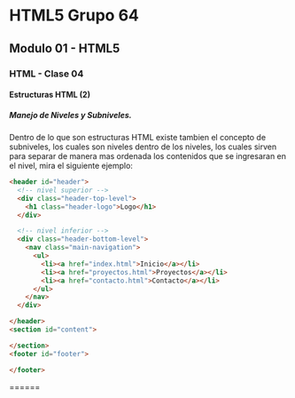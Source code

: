 # HTML5 Grupo 64

## Modulo 01 - HTML5

### HTML - Clase 04

#### Estructuras HTML (2)

##### Manejo de Niveles y Subniveles.

Dentro de lo que son estructuras HTML existe tambien el concepto de subniveles, los cuales son niveles dentro de los niveles, los cuales sirven para separar de manera mas ordenada los contenidos que se ingresaran en el nivel, mira el siguiente ejemplo:

```html
<header id="header">
  <!-- nivel superior -->
  <div class="header-top-level">
    <h1 class="header-logo">Logo</h1>
  </div>

  <!-- nivel inferior -->
  <div class="header-bottom-level">
    <nav class="main-navigation">
      <ul>
        <li><a href="index.html">Inicio</a></li>
        <li><a href="proyectos.html">Proyectos</a></li>
        <li><a href="contacto.html">Contacto</a></li>
      </ul>
    </nav>
  </div>

</header>
<section id="content">

</section>
<footer id="footer">

</footer>
```

======
